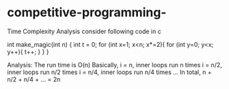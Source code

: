 # competitive-programming-
Time Complexity Analysis 
consider following code in c 

int make_magic(int n) {
  int t = 0;
  for (int x=1; x<n; x*=2){
    for (int y=0; y<x; y++){
      t++; 
    }
  }
}

Analysis: 
The run time is O(n)
Basically, 
i = n, inner loops run n times 
i = n/2, inner loops run n/2 times 
i = n/4, inner loops run n/4 times 
...
In total, n + n/2 + n/4 + ... = 2n 
